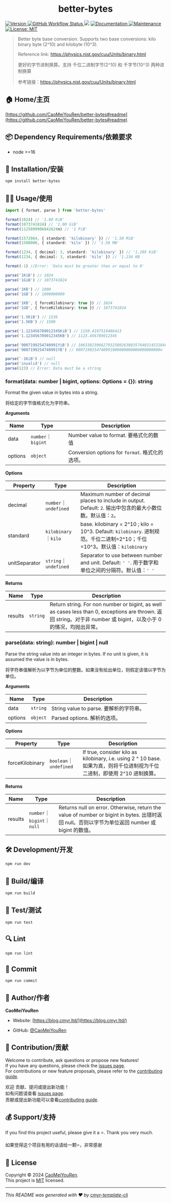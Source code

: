<h1 align="center">better-bytes </h1>
<p>
  <a href="https://www.npmjs.com/package/better-bytes" target="_blank">
    <img alt="Version" src="https://img.shields.io/npm/v/better-bytes.svg">
  </a>
  <a href="https://github.com/CaoMeiYouRen/better-bytes/actions?query=workflow%3ARelease" target="_blank">
    <img alt="GitHub Workflow Status" src="https://img.shields.io/github/actions/workflow/status/CaoMeiYouRen/better-bytes/release.yml?branch=master">
  </a>
  <img src="https://img.shields.io/badge/node-%3E%3D16-blue.svg" />
  <a href="https://github.com/CaoMeiYouRen/better-bytes#readme" target="_blank">
    <img alt="Documentation" src="https://img.shields.io/badge/documentation-yes-brightgreen.svg" />
  </a>
  <a href="https://github.com/CaoMeiYouRen/better-bytes/graphs/commit-activity" target="_blank">
    <img alt="Maintenance" src="https://img.shields.io/badge/Maintained%3F-yes-green.svg" />
  </a>
  <a href="https://github.com/CaoMeiYouRen/better-bytes/blob/master/LICENSE" target="_blank">
    <img alt="License: MIT" src="https://img.shields.io/github/license/CaoMeiYouRen/better-bytes?color=yellow" />
  </a>
</p>

> Better byte base conversion. Supports two base conversions: kilo binary byte (2^10) and kilobyte (10^3).
>
> Reference link: https://physics.nist.gov/cuu/Units/binary.html
>
> 更好的字节进制换算。支持 千位二进制字节(2^10) 和 千字节(10^3) 两种进制换算
>
> 参考链接：https://physics.nist.gov/cuu/Units/binary.html

## 🏠 Home/主页

[https://github.com/CaoMeiYouRen/better-bytes#readme](https://github.com/CaoMeiYouRen/better-bytes#readme)

## 📦 Dependency Requirements/依赖要求


- node >=16

## 🚀 Installation/安装

```sh
npm install better-bytes
```

## 👨‍💻 Usage/使用

```ts
import { format, parse } from 'better-bytes'

format(1024) // '1.00 KiB'
format(1073741824) // '1.00 GiB'
format(1125899906842624n) // '1 PiB'

format(1572864, { standard: 'kilobinary' }) // '1.50 MiB'
format(1500000, { standard: 'kilo' }) // '1.50 MB'

format(1234, { decimal: 3, standard: 'kilobinary' }) // '1.205 KiB'
format(1234, { decimal: 3, standard: 'kilo' }) // '1.234 KB

format(-1) //Error: 'Data must be greater than or equal to 0'

parse('1KiB') // 1024
parse('1GiB') // 1073741824

parse('1KB') // 1000
parse('1GB') // 1000000000

parse('1KB', { forceKilobinary: true }) // 1024
parse('1GB', { forceKilobinary: true }) // 1073741824

parse('1.5KiB') // 1536
parse('1.5KB') // 1500

parse('1.123456789012345KiB') // 1150.4197519486413
parse('1.123456789012345KB') // 1123.456789012345  

parse('9007199254740991YiB') // 10633823966279325802638835764831453184n
parse('9007199254740991YB') // 9007199254740991000000000000000000000n

parse('-1KiB') // null
parse('invalid') // null
parse(123) // Error: Data must be a string

```

### format(data: number | bigint, options: Options = {}): string

Format the given value in bytes into a string.

将给定的字节值格式化为字符串。

**Arguments**

| Name    | Type               | Description                                     |
| ------- | ------------------ | ----------------------------------------------- |
| data    | `number`｜`bigint` | Number value to format. 要格式化的数值          |
| options | `object`           | Conversion options for `format`. 格式化的选项。 |

**Options**

| Property      | Type                  | Description                                                  |
| ------------- | --------------------- | ------------------------------------------------------------ |
| decimal       | `number`｜`undefined` | Maximum number of decimal places to include in output. Default: `2`. 输出中包含的最大小数位数。默认值：`2`。 |
| standard      | `kilobinary`｜`kilo`   | base. kilobinary = 2^10 ; kilo = 10^3. Default: `kilobinary`. 进制规范。千位二进制=2^10；千位=10^3。默认值：`kilobinary` |
| unitSeparator | `string`｜`undefined` | Separator to use between number and unit. Default: `' '`. 用于数字和单位之间的分隔符。默认值：`' '` |

**Returns**

| Name    | Type     | Description                                                  |
| ------- | -------- | ------------------------------------------------------------ |
| results | `string` | Return string. For non number or bigint, as well as cases less than 0, exceptions are thrown. 返回 string。对于非 number 或 bigint，以及小于 0 的情况，均抛出异常。 |

### parse(data: string): number | bigint | null

Parse the string value into an integer in bytes. If no unit is given, it is assumed the value is in bytes.

将字符串值解析为以字节为单位的整数。如果没有给出单位，则假定该值以字节为单位。

**Arguments**

| Name    | Type     | Description                             |
| ------- | -------- | --------------------------------------- |
| data    | `string` | String value to parse. 要解析的字符串。 |
| options | `object` | Parsed options. 解析的选项。            |

**Options**

| Property        | Type                   | Description                                                  |
| --------------- | ---------------------- | ------------------------------------------------------------ |
| forceKilobinary | `boolean`｜`undefined` | If true, consider kilo as kilobinary, i.e. using 2 ^ 10 base. 如果为真，则将千位进制视为千位二进制，即使用 2^10 进制换算。 |

**Returns**

| Name    | Type                     | Description                                                  |
| ------- | ------------------------ | ------------------------------------------------------------ |
| results | `number`｜`bigint`｜`null` | Returns null on error. Otherwise, return the value of number or bigint in bytes. 出错时返回 null。否则以字节为单位返回 number 或 bigint 的数值。 |

## 🛠️ Development/开发

```sh
npm run dev
```

## 🔧 Build/编译

```sh
npm run build
```

##  🧪 Test/测试

```sh
npm run test
```

## 🔍 Lint

```sh
npm run lint
```

## 💾 Commit

```sh
npm run commit
```

## 👤 Author/作者


**CaoMeiYouRen**

* Website: [https://blog.cmyr.ltd/](https://blog.cmyr.ltd/)

* GitHub: [@CaoMeiYouRen](https://github.com/CaoMeiYouRen)

## 🤝 Contribution/贡献

Welcome to contribute, ask questions or propose new features! <br />If you have any questions, please check the  [issues page](https://github.com/CaoMeiYouRen/push-all-in-one/issues). <br/> For contributions or new feature proposals, please refer to the [contributing guide](https://github.com/CaoMeiYouRen/push-all-in-one/blob/master/CONTRIBUTING.md).

欢迎 贡献、提问或提出新功能！<br />如有问题请查看 [issues page](https://github.com/CaoMeiYouRen/better-bytes/issues). <br/>贡献或提出新功能可以查看[contributing guide](https://github.com/CaoMeiYouRen/better-bytes/blob/master/CONTRIBUTING.md).

## 💰 Support/支持

If you find this project useful, please give it a ⭐️. Thank you very much.

如果觉得这个项目有用的话请给一颗⭐️，非常感谢

## 📝 License

Copyright © 2024 [CaoMeiYouRen](https://github.com/CaoMeiYouRen).<br />
This project is [MIT](https://github.com/CaoMeiYouRen/better-bytes/blob/master/LICENSE) licensed.

***
_This README was generated with ❤️ by [cmyr-template-cli](https://github.com/CaoMeiYouRen/cmyr-template-cli)_
